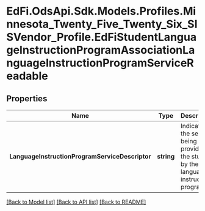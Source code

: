 # EdFi.OdsApi.Sdk.Models.Profiles.Minnesota_Twenty_Five_Twenty_Six_SISVendor_Profile.EdFiStudentLanguageInstructionProgramAssociationLanguageInstructionProgramServiceReadable

## Properties

Name | Type | Description | Notes
------------ | ------------- | ------------- | -------------
**LanguageInstructionProgramServiceDescriptor** | **string** | Indicates the service being provided to the student by the language instruction program. | 

[[Back to Model list]](../README.md#documentation-for-models) [[Back to API list]](../README.md#documentation-for-api-endpoints) [[Back to README]](../README.md)

